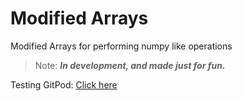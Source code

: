 # Modified Arrays
Modified Arrays for performing numpy like operations

> Note: ***In development, and made just for fun.***

Testing GitPod: [Click here](https://gitpod.io/#https://github.com/toastedbreadandomelette/modified_array)
